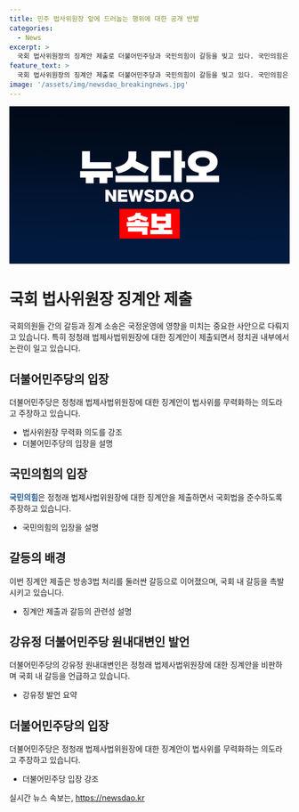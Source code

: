 ```yaml
---
title: 민주 법사위원장 앞에 드러눕는 행위에 대한 공개 반발
categories:
  - News
excerpt: >
  국회 법사위원장의 징계안 제출로 더불어민주당과 국민의힘이 갈등을 빚고 있다. 국민의힘은 정청래 의원을 괴롭히려는 무력화 의도로 징계안을 제출했고, 민주당은 이를 반박하며 법사위원장의 행동을 옹호했다. 이에 대한 강 윤내대변인의 발언과 국회법에 따른 해석이 충돌하고, 이를 통해 양당 간의 대립이 고조되고 있는 상황이다.
feature_text: >
  국회 법사위원장의 징계안 제출로 더불어민주당과 국민의힘이 갈등을 빚고 있다. 국민의힘은 정청래 의원을 괴롭히려는 무력화 의도로 징계안을 제출했고, 민주당은 이를 반박하며 법사위원장의 행동을 옹호했다. 이에 대한 강 윤내대변인의 발언과 국회법에 따른 해석이 충돌하고, 이를 통해 양당 간의 대립이 고조되고 있는 상황이다.
image: '/assets/img/newsdao_breakingnews.jpg'
---
```


<p><img src="/assets/img/newsdao_breakingnews.jpg" alt="implanttips 속보" /></p>

<h1 data-ke-size="size26"><b>국회 법사위원장 징계안 제출</b></h1>

<p data-ke-size="size16">국회의원들 간의 갈등과 징계 소송은 국정운영에 영향을 미치는 중요한 사안으로 다뤄지고 있습니다. 특히 정청래 법제사법위원장에 대한 징계안이 제출되면서 정치권 내부에서 논란이 일고 있습니다.</p>

<h2 data-ke-size="size24"><b>더불어민주당의 입장</b></h2>

<p data-ke-size="size16">더불어민주당은 정청래 법제사법위원장에 대한 징계안이 법사위를 무력화하는 의도라고 주장하고 있습니다. </p>

<ul>
  <li>법사위원장 무력화 의도를 강조</li>
  <li>더불어민주당의 입장을 설명</li>
</ul>

<h2 data-ke-size="size24"><b>국민의힘의 입장</b></h2>

<p data-ke-size="size16"><b><span style="color: #1a5490;">국민의힘</span></b>은 정청래 법제사법위원장에 대한 징계안을 제출하면서 국회법을 준수하도록 주장하고 있습니다.</p>

<ul>
  <li>국민의힘의 입장을 설명</li>
</ul>

<h2 data-ke-size="size24"><b>갈등의 배경</b></h2>

<p data-ke-size="size16">이번 징계안 제출은 방송3법 처리를 둘러싼 갈등으로 이어졌으며, 국회 내 갈등을 촉발시키고 있습니다.</p>

<ul>
  <li>징계안 제출과 갈등의 관련성 설명</li>
</ul>

<h2 data-ke-size="size24"><b>강유정 더불어민주당 원내대변인 발언</b></h2>

<p data-ke-size="size16">더불어민주당의 강유정 원내대변인은 정청래 법제사법위원장에 대한 징계안을 비판하며 국회 내 갈등을 언급하고 있습니다.</p>

<ul>
  <li>강유정 발언 요약</li>
</ul>

<h2 data-ke-size="size24"><b>더불어민주당의 입장</b></h2>

<p data-ke-size="size16">더불어민주당은 정청래 법제사법위원장에 대한 징계안이 법사위를 무력화하는 의도라고 주장하고 있습니다.</p>

<ul>
  <li>더불어민주당 입장 강조</li>
</ul>
실시간 뉴스 속보는, <a href="https://newsdao.kr" rel="dofollow">https://newsdao.kr</a>


